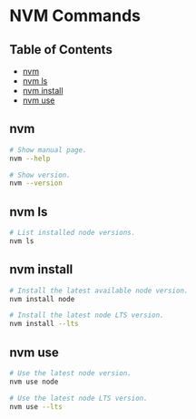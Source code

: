 NVM Commands
============

Table of Contents
-----------------

- [nvm](#nvm)
- [nvm ls](#nvm-ls)
- [nvm install](#nvm-install)
- [nvm use](#nvm-use)

nvm
---

```sh
# Show manual page.
nvm --help

# Show version.
nvm --version
```

nvm ls
------

```sh
# List installed node versions.
nvm ls
```

nvm install
-----------

```sh
# Install the latest available node version.
nvm install node

# Install the latest node LTS version.
nvm install --lts
```

nvm use
-------

```sh
# Use the latest node version.
nvm use node

# Use the latest node LTS version.
nvm use --lts
```
